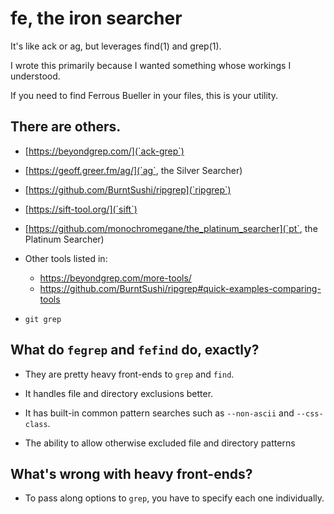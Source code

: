 # fe, the iron searcher

It's like ack or ag, but leverages find(1) and grep(1).

I wrote this primarily because I wanted something whose workings I
understood.

If you need to find Ferrous Bueller in your files, this is your
utility.

## There are others.

- [https://beyondgrep.com/](`ack-grep`)

- [https://geoff.greer.fm/ag/](`ag`, the Silver Searcher)

- [https://github.com/BurntSushi/ripgrep](`ripgrep`)

- [https://sift-tool.org/](`sift`)

- [https://github.com/monochromegane/the_platinum_searcher](`pt`, the Platinum Searcher)

- Other tools listed in:

  - <https://beyondgrep.com/more-tools/>
  - <https://github.com/BurntSushi/ripgrep#quick-examples-comparing-tools>

- `git grep`

## What do `fegrep` and `fefind` do, exactly?

-   They are pretty heavy front-ends to `grep` and `find`.

-   It handles file and directory exclusions better.

-   It has built-in common pattern searches such as `--non-ascii` and
    `--css-class`.

-   The ability to allow otherwise excluded file and directory
    patterns

## What's wrong with heavy front-ends?

-   To pass along options to `grep`, you have to specify each one
    individually.
